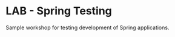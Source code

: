LAB - Spring Testing
====================

Sample workshop for testing development of Spring applications.
